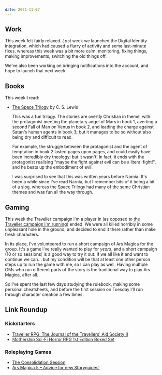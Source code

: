 ```yaml
---
date: 2021-11-07
---
```


## Work

This week felt fairly relaxed.  *Last* week we launched the Digital
Identity integration, which had caused a flurry of activity and some
last-minute fixes, whereas this week was a bit more calm: monitoring,
fixing things, making improvements, switching the old things off.

We've also been working on bringing notifications into the account,
and hope to launch that next week.


## Books

This week I read:

- [The Space Trilogy][] by C. S. Lewis

  This was a fun trilogy.  The stories are overtly Christian in theme,
  with the protagonist meeting the planetary angel of Mars in book 1,
  averting a second Fall of Man on Venus in book 2, and leading the
  charge against Satan's human agents in book 3; but it manages to be
  so without also being dry and difficult to read.

  For example, the struggle between the protagonist and the agent of
  temptation in book 2 lasted pages upon pages, and could easily have
  been incredibly dry theology: but it wasn't!  In fact, it ends with
  the protagonist realising "maybe the fight against evil can be a
  literal fight!", and he beats up the embodiment of evil.

  I was surprised to see that this was written years before Narnia.
  It's been a while since I've read Narnia, but I remember bits of it
  being a bit of a slog, whereas the Space Trilogy had many of the
  same Christian themes and was fun all the way through.

[The Space Trilogy]: https://en.wikipedia.org/wiki/The_Space_Trilogy


## Gaming

This week the Traveller campaign I'm a player in (as opposed to [the
Traveller campaign I'm running][]) ended.  We were all killed horribly
in some unpleasant hole in the ground, and decided to end it there
rather than make fresh characters.

In its place, I've volunteered to run a short campaign of Ars Magica
for the group.  It's a game I've really wanted to play for *years*,
and a short campaign (10 or so sessions) is a good way to try it out.
If we all like it and want to continue we can... but my condition will
be that at least one other person steps up to run the game with me, so
I can play as well.  Having multiple GMs who run different parts of
the story is the traditional way to play Ars Magica, after all.

So I've spent the last few days studying the rulebook, making some
personal cheatsheets, and before the first session on Tuesday I'll run
through character creation a few times.

[the Traveller campaign I'm running]: https://memo.barrucadu.co.uk/campaign-notes-2021-10-traveller.html


## Link Roundup

### Kickstarters

- [Traveller RPG: The Journal of the Travellers' Aid Society II](https://www.kickstarter.com/projects/1990654819/traveller-rpg-the-journal-of-the-travellers-aid-society-ii)
- [Mothership Sci-Fi Horror RPG 1st Edition Boxed Set](https://www.kickstarter.com/projects/gerdling/mothership-sci-fi-horror-rpg-1st-edition-boxed-set)

### Roleplaying Games

- [The Consolidation Session](http://monstersandmanuals.blogspot.com/2021/11/the-consolidation-session.html)
- [Ars Magica 5 – Advice for new Storyguides!](https://jerome23.wordpress.com/2009/10/28/running-ars-magica-advice-for-new-story-guides-part-one/)
